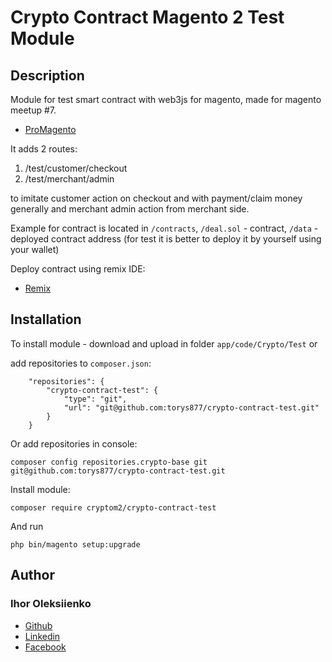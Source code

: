 # Crypto Contract Magento 2 Test Module

## Description

Module for test smart contract with web3js for magento, made for magento meetup #7.
* [ProMagento](https://promagento.org/)

It adds 2 routes:
1) /test/customer/checkout
2) /test/merchant/admin

to imitate customer action on checkout and with payment/claim money generally and merchant admin action from merchant side.

Example for contract is located in `/contracts`, `/deal.sol` - contract, `/data` - deployed contract address (for test it is better to deploy it by yourself using your wallet)

Deploy contract using remix IDE:

* [Remix](https://remix.ethereum.org/)


## Installation

To install module - download and upload in folder `app/code/Crypto/Test` or

add repositories to `composer.json`:

```angular2html
    "repositories": {
        "crypto-contract-test": {
            "type": "git",
            "url": "git@github.com:torys877/crypto-contract-test.git"
        }
    }
```

Or add repositories in console:

`composer config repositories.crypto-base git git@github.com:torys877/crypto-contract-test.git`

Install module:

`composer require cryptom2/crypto-contract-test`

And run

```angular2html
php bin/magento setup:upgrade
```

## Author

### Ihor Oleksiienko

* [Github](https://github.com/torys877)
* [Linkedin](https://www.linkedin.com/in/igor-alekseyenko-77613726/)
* [Facebook](https://www.facebook.com/torysua/)
